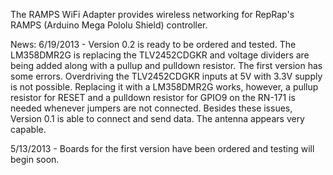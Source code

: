 The RAMPS WiFi Adapter provides wireless networking for RepRap's RAMPS (Arduino Mega Pololu Shield) controller.

News:
6/19/2013 - Version 0.2 is ready to be ordered and tested. The LM358DMR2G is replacing the TLV2452CDGKR and voltage
            dividers are being added along with a pullup and pulldown resistor. The first version has some errors.
            Overdriving the TLV2452CDGKR inputs at 5V with 3.3V supply is not possible. Replacing it with a LM358DMR2G
            works, however, a pullup resistor for RESET and a pulldown resistor for GPIO9 on the RN-171 is needed
            whenever jumpers are not connected. Besides these issues, Version 0.1 is able to connect and send data. The
            antenna appears very capable.

5/13/2013 - Boards for the first version have been ordered and testing will begin soon.
